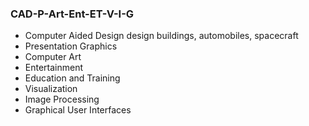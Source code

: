 ### CAD-P-Art-Ent-ET-V-I-G
- Computer Aided Design
	  design buildings, automobiles, spacecraft
- Presentation Graphics
- Computer Art
- Entertainment
- Education and Training
- Visualization
- Image Processing
- Graphical User Interfaces